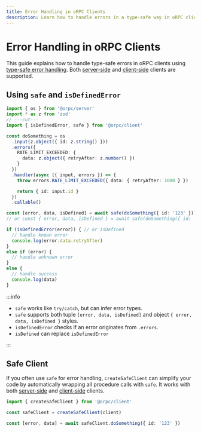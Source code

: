 ```yaml
---
title: Error Handling in oRPC Clients
description: Learn how to handle errors in a type-safe way in oRPC clients.
---
```


# Error Handling in oRPC Clients

This guide explains how to handle type-safe errors in oRPC clients using [type-safe error handling](/docs/error-handling#type‐safe-error-handling). Both [server-side](/docs/client/server-side) and [client-side](/docs/client/client-side) clients are supported.

## Using `safe` and `isDefinedError`

```ts twoslash
import { os } from '@orpc/server'
import * as z from 'zod'
// ---cut---
import { isDefinedError, safe } from '@orpc/client'

const doSomething = os
  .input(z.object({ id: z.string() }))
  .errors({
    RATE_LIMIT_EXCEEDED: {
      data: z.object({ retryAfter: z.number() })
    }
  })
  .handler(async ({ input, errors }) => {
    throw errors.RATE_LIMIT_EXCEEDED({ data: { retryAfter: 1000 } })

    return { id: input.id }
  })
  .callable()

const [error, data, isDefined] = await safe(doSomething({ id: '123' }))
// or const { error, data, isDefined } = await safe(doSomething({ id: '123' }))

if (isDefinedError(error)) { // or isDefined
  // handle known error
  console.log(error.data.retryAfter)
}
else if (error) {
  // handle unknown error
}
else {
  // handle success
  console.log(data)
}
```

:::info

- `safe` works like `try/catch`, but can infer error types.
- `safe` supports both tuple `[error, data, isDefined]` and object `{ error, data, isDefined }` styles.
- `isDefinedError` checks if an error originates from `.errors`.
- `isDefined` can replace `isDefinedError`

:::

## Safe Client

If you often use `safe` for error handling, `createSafeClient` can simplify your code by automatically wrapping all procedure calls with `safe`. It works with both [server-side](/docs/client/server-side) and [client-side](/docs/client/client-side) clients.

```ts
import { createSafeClient } from '@orpc/client'

const safeClient = createSafeClient(client)

const [error, data] = await safeClient.doSomething({ id: '123' })
```
